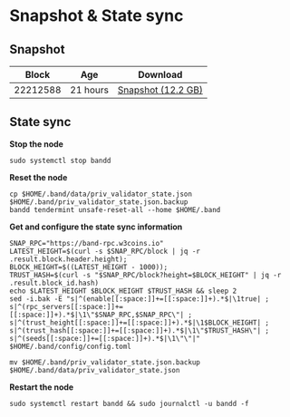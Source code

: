# Snapshot & State sync

## Snapshot

|     Block   |     Age     |   Download  |
| ----------- | ----------- | ----------- |
|   22212588   |  21 hours | [Snapshot (12.2 GB)](https://s3.eu-central-1.amazonaws.com/w3coins.io/snapshots/band-mainnet/band_snapsot_latest.tar.lz4)  |

## State sync

**Stop the node**

```
sudo systemctl stop bandd
```

**Reset the node**

```
cp $HOME/.band/data/priv_validator_state.json $HOME/.band/priv_validator_state.json.backup
bandd tendermint unsafe-reset-all --home $HOME/.band
```

**Get and configure the state sync information**

```
SNAP_RPC="https://band-rpc.w3coins.io"
LATEST_HEIGHT=$(curl -s $SNAP_RPC/block | jq -r .result.block.header.height);
BLOCK_HEIGHT=$((LATEST_HEIGHT - 1000));
TRUST_HASH=$(curl -s "$SNAP_RPC/block?height=$BLOCK_HEIGHT" | jq -r .result.block_id.hash) 
echo $LATEST_HEIGHT $BLOCK_HEIGHT $TRUST_HASH && sleep 2
sed -i.bak -E "s|^(enable[[:space:]]+=[[:space:]]+).*$|\1true| ;
s|^(rpc_servers[[:space:]]+=[[:space:]]+).*$|\1\"$SNAP_RPC,$SNAP_RPC\"| ;
s|^(trust_height[[:space:]]+=[[:space:]]+).*$|\1$BLOCK_HEIGHT| ;
s|^(trust_hash[[:space:]]+=[[:space:]]+).*$|\1\"$TRUST_HASH\"| ;
s|^(seeds[[:space:]]+=[[:space:]]+).*$|\1\"\"|" $HOME/.band/config/config.toml
```

```
mv $HOME/.band/priv_validator_state.json.backup $HOME/.band/data/priv_validator_state.json
```

**Restart the node**

```
sudo systemctl restart bandd && sudo journalctl -u bandd -f
```
